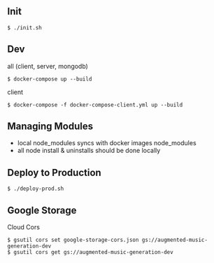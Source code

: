 Init
----------------
```
$ ./init.sh
```

Dev
----------------

all (client, server, mongodb)
```
$ docker-compose up --build
```

client
```
$ docker-compose -f docker-compose-client.yml up --build
```

Managing Modules
----------------
- local node_modules syncs with docker images node_modules
- all node install & uninstalls should be done locally

Deploy to Production
--------------------
```
$ ./deploy-prod.sh
```

Google Storage
--------------

Cloud Cors
```
$ gsutil cors set google-storage-cors.json gs://augmented-music-generation-dev
$ gsutil cors get gs://augmented-music-generation-dev
```


